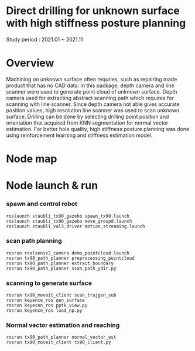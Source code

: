 # Direct drilling for unknown surface with high stiffness posture planning
Study period : 2021.01 ~ 2021.11
# Overview
Machining on unknown surface often requries, such as repairing made product that has no CAD data. In this package, depth camera and line scanner were used to generate point cloud of unknown surface. Depth camera used for extracting abstract scanning path which requires for scanning with line scanner. Since depth camera not able gives accurate position values, high resolution line scanner was used to scan unknown surface. Drilling can be done by selecting drilling point position and orientation that acquired from KNN segmentation for normal vector estimation. For better hole quality, high stiffness posture planning was done using reinforcement learning and stiffness estimation model.

# Node map

# Node launch & run 
### spawn and control robot
    roslaunch staubli_tx90_gazebo spawn_tx90.launch  
    roslaunch staubli_tx90_gazebo move_groupd.launch  
    roslaunch staubli_val3_driver motion_streaming.launch  
### scan path planning
    rosrun realsense2_camera demo_pointcloud.launch  
    rosrun tx90_path_planner preprocessing_pointcloud  
    rosrun tx90_path_planner extract_boundary  
    rosrun tx90_path_planner scan_path_ydir.py
### scanning to generate surface
    rosrun tx90_moveit_client scan_trajgen_sub  
    rosrun keyence_ros gen_surface  
    rosrun keyecen_ros pptk_view.py
    rosrun keyence_ros load_np.py
### Normal vector estimation and reaching
    rosrun tx90_path_planner normal_vector_est  
    rosrun tx90_moveit_client tx90_client.py  

